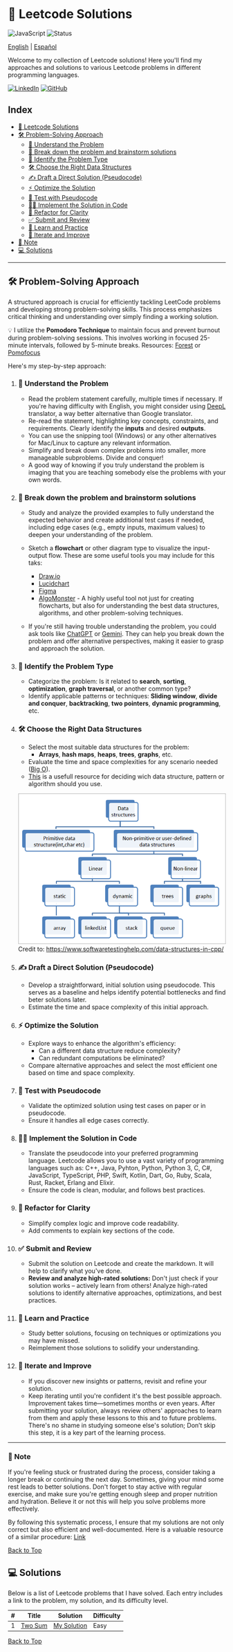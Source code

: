 # 🚀 Leetcode Solutions
![JavaScript](https://img.shields.io/badge/language-JavaScript-yellow)
![Status](https://img.shields.io/badge/status-active-brightgreen)

[English](./README.md) | [Español](./README-es.md)

Welcome to my collection of Leetcode solutions! Here you'll find my approaches and solutions to various Leetcode problems in different programming languages.

[![LinkedIn](https://img.shields.io/badge/-LinkedIn-0077B5?logo=linkedin&logoColor=white)](https://www.linkedin.com/in/daniel-andres-paez-rojas)
[![GitHub](https://img.shields.io/badge/-GitHub-333333?logo=github&logoColor=white)](https://github.com/Daniel-Paez-Rojas)


## Index

* [🚀 Leetcode Solutions](#🚀-leetcode-solutions)
* [🛠️ Problem-Solving Approach](#️🛠️-problem-solving-approach)
    *   [🧠 Understand the Problem](#🧠-understand-the-problem)
    *   [📝 Break down the problem and brainstorm solutions](#📝-break-down-the-problem-and-brainstorm-solutions)
    *   [🧩 Identify the Problem Type](#🧩-identify-the-problem-type)
    *   [🛠️ Choose the Right Data Structures](#🛠️-choose-the-right-data-structures)
    *   [✍️ Draft a Direct Solution (Pseudocode)](#✍️-draft-a-direct-solution-pseudocode)
    *   [⚡ Optimize the Solution](#⚡-optimize-the-solution)
    *   [🧪 Test with Pseudocode](#🧪-test-with-pseudocode)
    *   [🧑‍💻 Implement the Solution in Code](#🧑‍💻-implement-the-solution-in-code)
    *   [🔧 Refactor for Clarity](#🔧-refactor-for-clarity)
    *   [✅ Submit and Review](#✅-submit-and-review)
    *   [📘 Learn and Practice](#📘-learn-and-practice)
    *   [🔄 Iterate and Improve](#🔄-iterate-and-improve)
* [📝 Note](#📝-note)
* [💻 Solutions](#💻-solutions)

---

## 🛠️ Problem-Solving Approach

A structured approach is crucial for efficiently tackling LeetCode problems and developing strong problem-solving skills. This process emphasizes critical thinking and understanding over simply finding a working solution.

💡 I utilize the **Pomodoro Technique** to maintain focus and prevent burnout during problem-solving sessions. This involves working in focused 25-minute intervals, followed by 5-minute breaks.
Resources: [Forest](https://www.forestapp.cc/) or [Pomofocus](https://pomofocus.io/)

Here's my step-by-step approach:

1. ### 🧠 **Understand the Problem**
   - Read the problem statement carefully, multiple times if necessary. If you're having difficulty with English, you might consider using [DeepL](https://www.deepl.com/es/translator) translator, a way better alternative than Google translator.
   - Re-read the statement, highlighting key concepts, constraints, and requirements. Clearly identify the **inputs** and desired **outputs**.
   - You can use the snipping tool (Windows) or any other alternatives for Mac/Linux to capture any relevant information.
   - Simplify and break down complex problems into smaller, more manageable subproblems. Divide and conquer!
   - A good way of knowing if you truly understand the problem is imaging that you are teaching somebody else the problems with your own words.

2. ### 📝 **Break down the problem and brainstorm solutions**
   - Study and analyze the provided examples to fully understand the expected behavior and create additional test cases if needed, including edge cases (e.g., empty inputs, maximum values) to deepen your understanding of the problem.
   - Sketch a **flowchart** or other diagram type to visualize the input-output flow. These are some useful tools you may include for this taks:
     - [Draw.io](https://www.drawio.com/)
     - [Lucidchart](https://www.lucidchart.com/pages/)
     - [Figma](https://www.figma.com)
     - [AlgoMonster](https://algo.monster/) - A highly useful tool not just for creating flowcharts, but also for understanding the best data structures, algorithms, and other problem-solving techniques.

   - If you're still having trouble understanding the problem, you could ask tools like [ChatGPT](https://chatgpt.com/) or [Gemini](https://gemini.google.com/app/). They can help you break down the problem and offer alternative perspectives, making it easier to grasp and approach the solution.

3. ### 🧩 **Identify the Problem Type**
    - Categorize the problem: Is it related to **search**, **sorting**, **optimization**, **graph traversal**, or another common type?
    - Identify applicable patterns or techniques: **Sliding window**, **divide and conquer**, **backtracking**, **two pointers**, **dynamic programming**, etc.

4. ### 🛠️ **Choose the Right Data Structures**
   - Select the most suitable data structures for the problem:
     - **Arrays**, **hash maps**, **heaps**, **trees**, **graphs**, etc.
   - Evaluate the time and space complexities for any scenario needed ([Big O](https://www.geeksforgeeks.org/analysis-algorithms-big-o-analysis/)).
   - [This](https://algo.monster/flowchart) is a usefull resource for deciding wich data structure, pattern or algorithm should you use.

   ![Data Structures](./data-structures.png)
   Credit to: https://www.softwaretestinghelp.com/data-structures-in-cpp/

5. ### ✍️ **Draft a Direct Solution (Pseudocode)**
   - Develop a straightforward, initial solution using pseudocode. This serves as a baseline and helps identify potential bottlenecks and find beter solutions later.
   - Estimate the time and space complexity of this initial approach.

6. ### ⚡ **Optimize the Solution**
   - Explore ways to enhance the algorithm's efficiency:
      - Can a different data structure reduce complexity?
      - Can redundant computations be eliminated?
   - Compare alternative approaches and select the most efficient one based on time and space complexity.

7. ### 🧪 **Test with Pseudocode**
   - Validate the optimized solution using test cases on paper or in pseudocode.
   - Ensure it handles all edge cases correctly.

8. ### 🧑‍💻 **Implement the Solution in Code**
   - Translate the pseudocode into your preferred programming language. Leetcode allows you to use a vast variety of programming languages such as: C++, Java, Pyhton, Python, Python 3, C, C#, JavaScript, TypeScript, PHP, Swift, Kotlin, Dart, Go, Ruby, Scala, Rust, Racket, Erlang and Elixir.
   - Ensure the code is clean, modular, and follows best practices.

9. ### 🔧 **Refactor for Clarity**
   - Simplify complex logic and improve code readability.
   - Add comments to explain key sections of the code.

10. ### ✅ **Submit and Review**
    - Submit the solution on Leetcode and create the markdown. It will help to clarify what you've done.
    - **Review and analyze high-rated solutions:** Don't just check if your solution works – actively learn from others! Analyze high-rated solutions to identify alternative approaches, optimizations, and best practices.

11. ### 📘 **Learn and Practice**
    - Study better solutions, focusing on techniques or optimizations you may have missed.
    - Reimplement those solutions to solidify your understanding.

12. ### 🔄 **Iterate and Improve**
    - If you discover new insights or patterns, revisit and refine your solution.
    - Keep iterating until you're confident it's the best possible approach.
   Improvement takes time—sometimes months or even years. After submitting your solution, always review others' approaches to learn from them and apply these lessons to this and to future problems. There's no shame in studying someone else's solution; Don’t skip this step, it is a key part of the learning process.

---

### 📝 Note

If you're feeling stuck or frustrated during the process, consider taking a longer break or continuing the next day. Sometimes, giving your mind some rest leads to better solutions. Don't forget to stay active with regular exercise, and make sure you're getting enough sleep  and proper nutrition and hydration. Believe it or not this will help you solve problems more effectively.

By following this systematic process, I ensure that my solutions are not only correct but also efficient and well-documented.
Here is a valuable resource of a similar procedure: [Link](https://youtu.be/OTNe0eV8418?si=La9wARw-lW4nyee_)

[Back to Top](#index)

## 💻 Solutions

Below is a list of Leetcode problems that I have solved. Each entry includes a link to the problem, my solution, and its difficulty level.


| #   | Title                                             | Solution                               | Difficulty |
| --- | ------------------------------------------------- | -------------------------------------- | ---------- |
| 1   | [Two Sum](https://leetcode.com/problems/Two-Sum/) | [My Solution](./solutions/1.Two-Sum.md) | Easy       |


[Back to Top](#index)